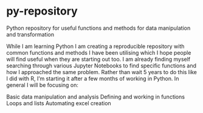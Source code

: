 # py-repository
Python repository for useful functions and methods for data manipulation and transformation

While I am learning Python I am creating a reproducible repository with common functions and methods I have been utilising which I hope people will find useful when they are starting out too.
I am already finding myself searching through various Jupyter Notebooks to find specific functions and how I approached the same problem. Rather than wait 5 years to do this like I did with R, I’m starting it after a few months of working in Python.
In general I will be focusing on:

Basic data manipulation and analysis
Defining and working in functions
Loops and lists
Automating excel creation
